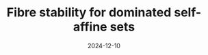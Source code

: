 ---
title: "Fibre stability for dominated self-affine sets"
collection: preprints
permalink: /preprints/dominated-fibre-stability
date: 2024-12-10
citation: 'R. Anttila, A. Rutar (2024). <i>Fibre stability for dominated self-affine sets</i>. Preprint, available at: arXiv:2412.06579'
info: 'Preprint, available at: arXiv:2412.06579'
authors: 'R. Anttila, A. Rutar'
arxiv: 'https://arxiv.org/abs/2412.06579'
pdf: '../files/fibre-stability.pdf'
---